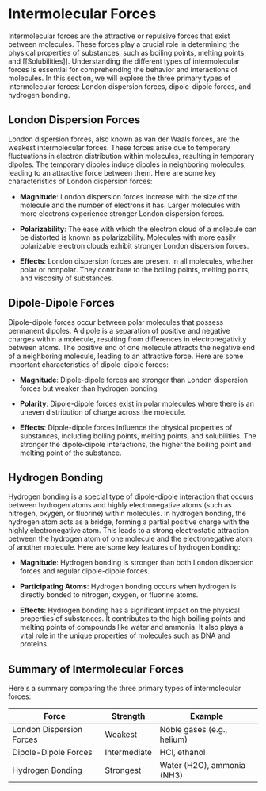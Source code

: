 # Intermolecular Forces

Intermolecular forces are the attractive or repulsive forces that exist between molecules. These forces play a crucial role in determining the physical properties of substances, such as boiling points, melting points, and [[Solubilities]]. Understanding the different types of intermolecular forces is essential for comprehending the behavior and interactions of molecules. In this section, we will explore the three primary types of intermolecular forces: London dispersion forces, dipole-dipole forces, and hydrogen bonding.

## London Dispersion Forces

London dispersion forces, also known as van der Waals forces, are the weakest intermolecular forces. These forces arise due to temporary fluctuations in electron distribution within molecules, resulting in temporary dipoles. The temporary dipoles induce dipoles in neighboring molecules, leading to an attractive force between them. Here are some key characteristics of London dispersion forces:

- **Magnitude**: London dispersion forces increase with the size of the molecule and the number of electrons it has. Larger molecules with more electrons experience stronger London dispersion forces.

- **Polarizability**: The ease with which the electron cloud of a molecule can be distorted is known as polarizability. Molecules with more easily polarizable electron clouds exhibit stronger London dispersion forces.

- **Effects**: London dispersion forces are present in all molecules, whether polar or nonpolar. They contribute to the boiling points, melting points, and viscosity of substances.

## Dipole-Dipole Forces

Dipole-dipole forces occur between polar molecules that possess permanent dipoles. A dipole is a separation of positive and negative charges within a molecule, resulting from differences in electronegativity between atoms. The positive end of one molecule attracts the negative end of a neighboring molecule, leading to an attractive force. Here are some important characteristics of dipole-dipole forces:

- **Magnitude**: Dipole-dipole forces are stronger than London dispersion forces but weaker than hydrogen bonding.

- **Polarity**: Dipole-dipole forces exist in polar molecules where there is an uneven distribution of charge across the molecule.

- **Effects**: Dipole-dipole forces influence the physical properties of substances, including boiling points, melting points, and solubilities. The stronger the dipole-dipole interactions, the higher the boiling point and melting point of the substance.

## Hydrogen Bonding

Hydrogen bonding is a special type of dipole-dipole interaction that occurs between hydrogen atoms and highly electronegative atoms (such as nitrogen, oxygen, or fluorine) within molecules. In hydrogen bonding, the hydrogen atom acts as a bridge, forming a partial positive charge with the highly electronegative atom. This leads to a strong electrostatic attraction between the hydrogen atom of one molecule and the electronegative atom of another molecule. Here are some key features of hydrogen bonding:

- **Magnitude**: Hydrogen bonding is stronger than both London dispersion forces and regular dipole-dipole forces.

- **Participating Atoms**: Hydrogen bonding occurs when hydrogen is directly bonded to nitrogen, oxygen, or fluorine atoms.

- **Effects**: Hydrogen bonding has a significant impact on the physical properties of substances. It contributes to the high boiling points and melting points of compounds like water and ammonia. It also plays a vital role in the unique properties of molecules such as DNA and proteins.

## Summary of Intermolecular Forces

Here's a summary comparing the three primary types of intermolecular forces:

| **Force**                  | **Strength**           | **Example**                      |
|----------------------------|------------------------|----------------------------------|
| London Dispersion Forces   | Weakest                | Noble gases (e.g., helium)       |
| Dipole-Dipole Forces       | Intermediate           | HCl, ethanol                     |
| Hydrogen Bonding           | Strongest              | Water (H2O), ammonia (NH3)       |

